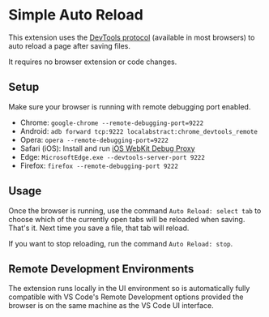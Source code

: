 Simple Auto Reload
==================

This extension uses the [DevTools protocol](https://github.com/cyrus-and/chrome-remote-interface/) (available in most browsers) to auto reload a page after saving files.

It requires no browser extension or code changes.


Setup
-----

Make sure your browser is running with remote debugging port enabled.

* Chrome: `google-chrome --remote-debugging-port=9222`
* Android: `adb forward tcp:9222 localabstract:chrome_devtools_remote`
* Opera: `opera --remote-debugging-port=9222`
* Safari (iOS): Install and run [iOS WebKit Debug Proxy](https://github.com/google/ios-webkit-debug-proxy)
* Edge: `MicrosoftEdge.exe --devtools-server-port 9222`
* Firefox: `firefox --remote-debugging-port 9222`


Usage
-----

Once the browser is running, use the command `Auto Reload: select tab` to choose
which of the currently open tabs will be reloaded when saving. That's it. Next
time you save a file, that tab will reload.

If you want to stop reloading, run the command `Auto Reload: stop`.


Remote Development Environments
-----

The extension runs locally in the UI environment so is automatically fully compatible with VS Code's Remote Development options provided the browser is on the same machine as the VS Code UI interface.